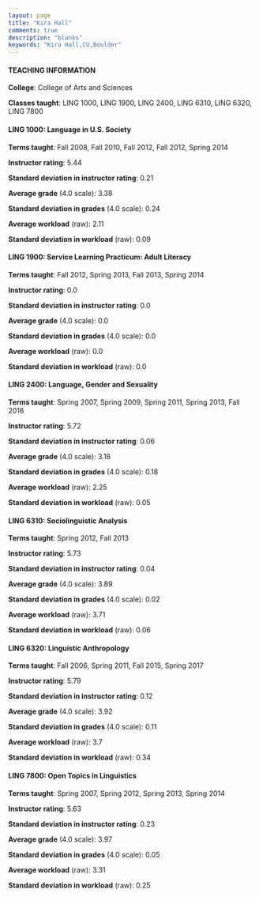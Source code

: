 ```yaml
---
layout: page
title: "Kira Hall" 
comments: true
description: "blanks"
keywords: "Kira Hall,CU,Boulder"
---
```

<head>
<script src="https://ajax.googleapis.com/ajax/libs/jquery/2.1.3/jquery.min.js"></script>
<script src="https://dl.dropboxusercontent.com/s/pc42nxpaw1ea4o9/highcharts.js?dl=0"></script>
<!-- <script src="../assets/js/highcharts.js"></script> -->
<style type="text/css">@font-face {
	font-family: "Bebas Neue";
	src: url(https://www.filehosting.org/file/details/544349/BebasNeue Regular.otf) format("opentype");
	}
	h1.Bebas { 
		font-family: "Bebas Neue", Verdana, Tahoma;
	}
</style>
</head>
	   
#### TEACHING INFORMATION

**College**: College of Arts and Sciences

**Classes taught**: LING 1000, LING 1900, LING 2400, LING 6310, LING 6320, LING 7800

#### LING 1000: Language in U.S. Society

**Terms taught**: Fall 2008, Fall 2010, Fall 2012, Fall 2012, Spring 2014

**Instructor rating**: 5.44

**Standard deviation in instructor rating**: 0.21

**Average grade** (4.0 scale): 3.38

**Standard deviation in grades** (4.0 scale): 0.24

**Average workload** (raw): 2.11

**Standard deviation in workload** (raw): 0.09

#### LING 1900: Service Learning Practicum: Adult Literacy

**Terms taught**: Fall 2012, Spring 2013, Fall 2013, Spring 2014

**Instructor rating**: 0.0

**Standard deviation in instructor rating**: 0.0

**Average grade** (4.0 scale): 0.0

**Standard deviation in grades** (4.0 scale): 0.0

**Average workload** (raw): 0.0

**Standard deviation in workload** (raw): 0.0

#### LING 2400: Language, Gender and Sexuality

**Terms taught**: Spring 2007, Spring 2009, Spring 2011, Spring 2013, Fall 2016

**Instructor rating**: 5.72

**Standard deviation in instructor rating**: 0.06

**Average grade** (4.0 scale): 3.18

**Standard deviation in grades** (4.0 scale): 0.18

**Average workload** (raw): 2.25

**Standard deviation in workload** (raw): 0.05

#### LING 6310: Sociolinguistic Analysis

**Terms taught**: Spring 2012, Fall 2013

**Instructor rating**: 5.73

**Standard deviation in instructor rating**: 0.04

**Average grade** (4.0 scale): 3.89

**Standard deviation in grades** (4.0 scale): 0.02

**Average workload** (raw): 3.71

**Standard deviation in workload** (raw): 0.06

#### LING 6320: Linguistic Anthropology

**Terms taught**: Fall 2006, Spring 2011, Fall 2015, Spring 2017

**Instructor rating**: 5.79

**Standard deviation in instructor rating**: 0.12

**Average grade** (4.0 scale): 3.92

**Standard deviation in grades** (4.0 scale): 0.11

**Average workload** (raw): 3.7

**Standard deviation in workload** (raw): 0.34

#### LING 7800: Open Topics in Linguistics

**Terms taught**: Spring 2007, Spring 2012, Spring 2013, Spring 2014

**Instructor rating**: 5.63

**Standard deviation in instructor rating**: 0.23

**Average grade** (4.0 scale): 3.97

**Standard deviation in grades** (4.0 scale): 0.05

**Average workload** (raw): 3.31

**Standard deviation in workload** (raw): 0.25

